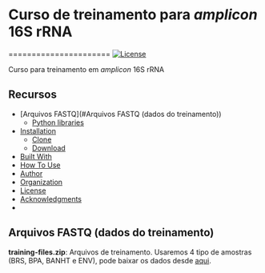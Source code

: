 # Curso de treinamento para _amplicon_ 16S rRNA
======================
[![License](https://poser.pugx.org/badges/poser/license.svg)](./LICENSE)

Curso para treinamento em _amplicon_ 16S rRNA

## Recursos

- [Arquivos FASTQ](#Arquivos FASTQ (dados do treinamento))
    - [Python libraries](#python-libraries)
- [Installation](#installation)
    - [Clone](#clone)
    - [Download](#download)
- [Built With](#built-with)
- [How To Use](#how-to-use)
- [Author](#author)
- [Organization](#organization)
- [License](#license)
- [Acknowledgments](#acknowledgments)
- 

## Arquivos FASTQ (dados do treinamento)
**training-files.zip**: Arquivos de treinamento. Usaremos 4 tipo de amostras (BRS, BPA, BANHT e ENV), pode baixar os dados desde [aqui](https://drive.google.com/file/d/1cvn8NVWhU0C5dbOj9gWKsPrt9G58kbfR/view?usp=sharing).

 
 
